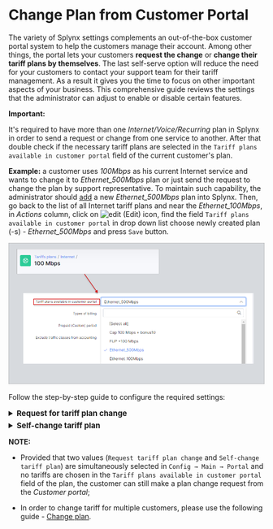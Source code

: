 Change Plan from Customer Portal
==========

The variety of Splynx settings complements an out-of-the-box customer portal system to help the customers manage their account. Among other things, the portal lets your customers **request the change** or **change their tariff plans by themselves**. The last self-serve option will reduce the need for your customers to contact your support team for their tariff management. As a result it gives you the time to focus on other important aspects of your business.
This comprehensive guide reviews the settings that the administrator can adjust to enable or disable certain features.

**Important:**

It's required to have more than one *Internet/Voice/Recurring* plan in Splynx in order to send a request or change from one service to another. After that double check if the necessary tariff plans are selected in the `Tariff plans available in customer portal` field of the current customer's plan.

**Example:** a customer uses *100Mbps* as his current Internet service and wants to change it to *Ethernet_500Mbps* plan or just send the request to change the plan by support representative. To maintain such capability, the administrator should [add](configuring_tariff_plans/internet_plans/internet_plans.md) a new *Ethernet_500Mbps* plan into Splynx. Then, go back to the list of all Internet tariff plans and near the *Ethernet_100Mbps*, in *Actions* column, click on <icon class="image-icon">![edit](edit.png)</icon> (Edit) icon, find the field `Tariff plans available in customer portal` in drop down list choose newly created plan (-s) - *Ethernet_500Mbps* and press `Save` button.

![](img_ks_000001.png)

Follow the step-by-step guide to configure the required settings:

<details style="font-size: 15px; margin-bottom: 5px;">
<summary><b>Request for tariff plan change</b></summary>
<div markdown="1">

**Step 1**

Open `Config → Main → Portal`, click on **Per partner settings** tab. In case you use the different settings for each [Partner](administration/main/partners/partners.md), choose the necessary partner the customer is related to. Otherwise, use the `Default` one. Be sure that in **Menu** section, in the drop-down list of the field **Items**, the `Services` value is selected.

![](img_ks_000002.png)

**Step 2**

Scroll down and find the **Services** section. In the **Internet service** field click on drop down list and select which Internet service fields should be displayed on the Customer portal. The value `Request tariff plan change` must be selected. After that press `Save` at the bottom of the page.

![](img_ks_000003.png)

**Step 3**

In order to check how it works on the customer side, click on **Customers** item on the sidebar, in the **List** on the left sidebar, find the customer with *100Mbps* Internet plan and open the profile. On **Information** tab click on `Actions` button and in the drop down list choose `Login as customer` option in order to open the Customer portal with the logged customer.

![](img_ks_000004.png)

**Step 4**

 On the sidebar of the Customer portal, click on **Services** item. The active service (-s) will be visible. In *Actions* column click on <icon class="image-icon">![Change plan](change_plan.png)</icon> (Change plan) icon.

![](img_ks_000005.png)

In new window we can select the **New plan start date**, select the **New plan** (the opportunity to choose the plan is available only when in the field `Tariff plans available in customer portal` is chosen at least one additional tariff), the **Price of change** value will be set according to the parameters in [Change plan](configuration/finance/change_plan/change_plan.md) config.

![](img_ks_000006.png)

If other plans are not chosen in the drop-down list of the field `Tariff plans available in customer portal` by the administrator, the customer can still perform the request to change the plan:

![](no_plan_chosen.png)

After you press `Request tariff plan change` button, the new window will be opened, the window will be the same as when you create the ticket. Please, write your message or add any other details in this window and press `Create` button.

![](img_ks_000007.png)

The new ticket will be created for the support team in Splynx.

![](img_ks_000008.png)

**Step 5**

The support representative, using the Admin portal, can change the customer's service in their profile. To do that, navigate to **Services** tab and click on the <icon class="image-icon">![Change plan](change_plan.png)</icon> (Change plan) icon near the required plan.

![](img_ks_000009.png)

</div>
</details>



<details style="font-size: 15px; margin-bottom: 5px;">
<summary><b>Self-change tariff plan</b></summary>
<div markdown="1">


**Step 1**

Open `Config → Main → Portal`, click on **Per partner settings** tab, in case you use the different settings for each [Partner](administration/main/partners/partners.md), choose the necessary partner the customer is related to, otherwise use the `Default` one. Be sure that in **Menu** section, in the drop-down list of the field **Items**, the `Services` value is selected.

![](img_ks_000002.png)

**Step 2**

Scroll down and find the **Services** section, in the **Internet service** field, click on the drop down list and select which Internet service fields should be displayed on the Customer portal. The value `Self-change tariff plan` must be selected. After that, press `Save` at the bottom of the page.

![](img_ks_000010.png)

**Step 3**

In order to check how it works on the customer side, click on **Customers** item on the sidebar, in the **List** on the left sidebar, find the customer with *Ethernet_100Mbps* Internet plan and open the profile. On **Information** tab click on `Actions` button and in drop down list choose `Login as customer` option in order to open portal with logged customer.

![](img_ks_000004.png)

**Step 4**

On the sidebar of the Customer portal, click on **Services** item, the active service(-s) will be visible. In *Actions* column click on <icon class="image-icon">![Change plan](change_plan.png)</icon> (Change plan) icon.

![](img_ks_000005.png)

In new window we can select the **New plan** (the opportunity to choose the plan is available only when in the field `Tariff plans available in customer portal` are selected multiple ones), the **Price of change** value will be set according to the settings in [Change plan](configuration/finance/change_plan/change_plan.md).

![](img_ks_000011.png)

If other plans are not chosen in the drop-down list of the field `Tariff plans available in customer portal` by the administrator, the following warning will be shown on the Customer portal:

![](no_tariffs_available.png)

After you press `Apply` button, the new service with will be added in `Pending` status. The service will be changed automatically on the date specified.

![](img_ks_000012.png)


</div>
</details>


**NOTE:**

- Provided that two values (`Request tariff plan change` and `Self-change tariff plan`) are simultaneously selected  in `Config → Main → Portal` and no tariffs are chosen in the `Tariff plans available in customer portal` field of the plan, the customer can still make a plan change request from the *Customer portal*;

- In order to change tariff for multiple customers, please use the following guide - [Change plan](configuring_tariff_plans/tariff_change/tariff_change.md).
